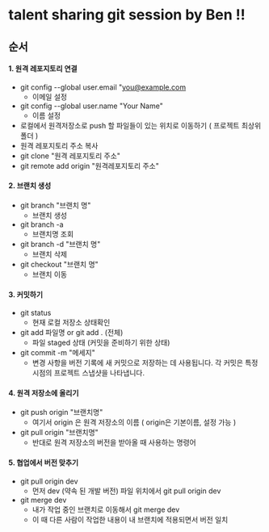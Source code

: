 # talent sharing git session by Ben !!

## 순서
#### 1. 원격 레포지토리 연결 
-  git config --global user.email "you@example.com  
   - 이메일 설정
-  git config --global user.name "Your Name"
   - 이름 설정 
- 로컬에서 원격저장소로 push 할 파일들이 있는 위치로 이동하기 ( 프로젝트 최상위 폴더 )
- 원격 레포지토리 주소 복사
- git clone "원격 레포지토리 주소"
- git remote add origin "원격레포지토리 주소"
  
#### 2. 브랜치 생성
- git branch "브랜치 명"
  - 브랜치 생성 
- git branch -a 
  - 브랜치명 조회
- git branch -d "브랜치 명"
  -  브랜치 삭제 
- git checkout "브랜치 명" 
  - 브랜치 이동 

#### 3. 커밋하기
- git status 
  - 현재 로컬 저장소 상태확인
- git add 파일명 or git add . (전체)
  - 파일 staged 상태 (커밋을 준비하기 위한 상태)
- git commit -m "메세지"
  - 변경 사항을 버전 기록에 새 커밋으로 저장하는 데 사용됩니다. 각 커밋은 특정 시점의 프로젝트 스냅샷을 나타냅니다.

#### 4. 원격 저장소에 올리기
- git push origin "브랜치명"
  - 여기서 origin 은 원격 저장소의 이름 ( origin은 기본이름, 설정 가능 ) 
- git pull origin "브랜치명"
  - 반대로 원격 저장소의 버전을 받아올 때 사용하는 명령어 

#### 5. 협업에서 버전 맞추기

- git pull origin dev
  - 먼저 dev (약속 된 개발 버전) 파일 위치에서 git pull origin dev
- git merge dev
  - 내가 작업 중인 브랜치로 이동해서 git merge dev 
  - 이 때 다른 사람이 작업한 내용이 내 브랜치에 적용되면서 버전 일치 